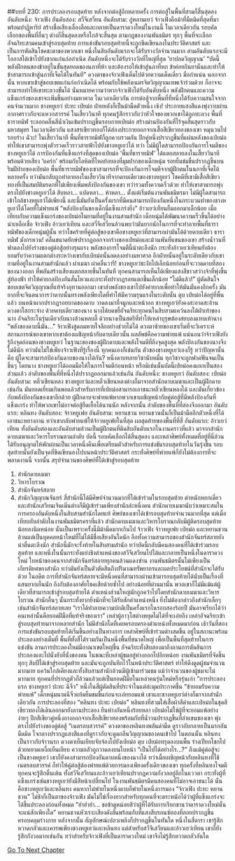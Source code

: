 ##บทที่ 230: การประลองรอบสุดท้าย
หลังจากต่อสู้อีกหลายครั้ง การต่อสู้ในพื้นที่สามก็สิ้นสุดลง
อันดับหนึ่ง: จ้าวเฟิง
อันดับสอง: สวี๋จีเสวี๋ยน
อันดับสาม: กู่หลานเยว่
จ้าวเฟิงคือม้าที่มืดมิดที่สุดที่มาพร้อมปาฏิหาริย์ สร้างชื่อเสียงเลื่องลือและกลายเป็นดาราดวงใหม่ในงานนี้
ในเวลาเดียวกัน
รอบคัดเลือกของพื้นที่อื่นๆ ต่างก็สิ้นสุดลงหรือใกล้จะสิ้นสุด
ตามกฎของงานพันธมิตร ทุกๆ พื้นที่จะเลือกอัจฉริยะสามคนเข้าสู่รอบสุดท้าย
การแข่งขันรอบสุดท้ายนี้จะถูกขีดเขียนลงในประวัติศาสตร์ และเป็นการตัดสินโชคชะตาของพวกเขา
หนึ่งในสิบอันดับแรกจะได้รับรางวัลจำนวนมาก
สามอันดับแรกจะมีโอกาสได้เข้าไปยังซากแก่นก่อกำเนิด
อันดับหนึ่งจะได้รับรางวัลที่ใหญ่ที่สุด ‘ยาปลดวิญญาณ’
“บัดนี้พลังฝึกตนของข้าอยู่ในขั้นสุดยอดของนภาที่ห้า และต้องรอให้เข้าสู่นภาที่หก ข้าค่อยกินยานั่นและทำให้ข้าสามารถเข้าสู่นภาที่เจ็ดได้ในทันที”
ดวงตาของจ้าวเฟิงเต็มไปด้วยความเด็ดเดี่ยว มือกำแน่น
นอกจากนั้น หากเขาเข้าสู่ขอบเขตแก่นก่อกำเนิดได้ พร้อมกับใช้พลังเนตรจิตวิญญาณเทพเจ้าร่วมด้วย ก็อาจจะสามารถทำให้เขาทะลวงขั้นได้
นั่นหมายความว่าหากจ้าวเฟิงได้รับอันดับหนึ่ง พลังฝึกตนและความแข็งแกร่งของเขาจะเพิ่มขึ้นอย่างมหาศาล
ในเวลาเดียวกัน
การต่อสู้จากพื้นที่ที่หนึ่งได้รับความสนใจจากคนจำนวนมาก
ชางหยูเยว่ ปะทะ เป่ยม่อ
ฝ่ายหลังก็เป็นม้ามืดตัวหนึ่ง
เช้ง!
ประกายแสงสีแดงพุ่งวาบผ่านอากาศราวกับจะแหวกสวรรค์
ในเสี้ยววินาที ทุกคนรู้สึกราวกับว่าหัวใจของพวกเขาได้ถูกทะลวง
พื้นที่ธาราทมิฬ
ระลอกคลื่นสีน้ำเงินเข้มปรากฏขึ้นรอบกายเป่ยม่อ สร้างม่านป้องกันที่ไร้จุดสิ้นสุดราวกับมหาสมุทร
ในเวลาเดียวกัน แสงสรเขียวทองก็ได้ส่องประกายออกจากเสื้อสีเขียวทองของเขา หมุนวนไปรอบร่าง
ฉัวะ!
ในเสี้ยววินาที พื้นที่ธาราทมิฬก็ถูกควบรวมกัน ปีกคู่หนึ่งปรากฏขึ้นที่แผ่นหลังของเป่ยม่อ ทำให้เขาสามารถพุ่งตัวรวดเร็วราวสายฟ้าไปยังชางหยูเยว่ได้
ทว่า
ไม่มีผู้ใดสามารถป้องกันการโจมตีของชางหยูเยว่ได้
การป้องกันที่แข็งแกร่งที่สุดของเป่ยม่อ ‘พื้นที่ธาราทมิฬ’ ได้แตกสลายลงในเสี้ยววินาทีพร้อมด้วยเสียง ‘แคร่ก’ พร้อมกับโลหิตที่ไหลย้อยลงที่มุมปากของเด็กหนุ่ม
รอยยิ้มข่มขื่นปรากฏขึ้นบนริมฝีปากของเป่ยม่อ พื้นที่ธาราทมิฬของเขาสามารถที่จะป้องกันการโจมตีจากผู้ฝึกตนในนภาที่เจ็ดได้หลายครั้ง ทว่ามันกลับถูกทำลายลงในเสี้ยววินาทีจากดาบเดียวของชางหยูเยว่
โชคดีที่เขามีเสื้อสีเขียวทองที่เป็นสมบัติมรดกที่ไม่เพียงเพิ่มพลังป้องกันของเขา ทว่ารวมทั้งความเร็วด้วย ทำให้เขาสามารถพุ่งตรงไปยังชางหยูเยว่ได้
สิบหลา... แปดหลา... ห้าหลา...
ตั้งแต่เริ่มต้นงานพันธมิตรมา ไม่มีผู้ใดสามารถเข้าใกล้ชางหยูเยว่ได้เพียงนี้
และนี้มันยังเป็นครั้งแรกที่มีคนสามารถป้องกันหนึ่งในกระบวนท่าของชางหยูเยว่ได้โดยที่ไม่พ่ายแพ้
“พลังป้องกันของเด็กนี่แข็งแกร่งยิ่ง”
อ้าวเยว่เทียนยิ้มออกมาเล็กน้อย
เมื่อเทียบกับความแข็งแกร่งของเป่ยม่อในยามที่อยู่ในงานสามสำนัก เด็กหนุ่มได้พัฒนาความเร็วขึ้นได้อย่างน่าเหลือเชื่อ
จ้าวเฟิง อ้าวเยว่เทียน และสวี๋จีเสวี๋ยนล้วนพบว่ามันยากนักในการที่จะทำลายพื้นที่ธาราทมิฬของเด็กหนุ่มผู้นั้น
ทว่าโชคร้ายที่คู่ต่อสู้ของเขาคือชางหยูเยว่ที่สามารถผ่ามันได้ด้วยดาบเดียว
ธาราทมิฬ มังกรหวน!
คลื่นขนาดยักษ์ปรากฏออกจากร่างของเป่ยม่อและม้วนพันที่แขนของเขา สร้างน้ำวนที่ฟาดลงไปยังร่างของคู่ต่อสู้อย่างรุนแรง
พลังของการโจมตีนี้น่าตะลึงนัก
กระทั่งอ้าวเยว่เทียนยังต้องยอมรับว่าความแตกต่างระหว่างเขากับเป่ยม่อนั้นลดลงอย่างมหาศาล อีกฝ่ายนั้นอยู่ในระดับเดียวกับเขายามที่อยู่ในงานสามสำนักแล้ว
ผ่าเมฆา ผ่าคลื่นวารี!
ชางหยูเยว่ชะงักไปเล็กน้อยก่อนที่จะวาดดาบที่สองของนางออก ที่พลันสร้างเสียงแตกสลายขึ้นในทันที
ทุกคนสามารถเห็นได้เพียงแสงสีขาวสว่างจ้าที่พุ่งขึ้นสู่ท้องฟ้า ทำให้ค่ายกลป้องกันสั่นไหวและกระทั่งปรากฏรอยแตกขึ้นเล็กน้อย
“ไม่ดีแล้ว!”
ผู้ตัดสินใจขอบเขตจิตวิญญาณที่แท้จริงอุทานออกมา เขาส่งพลังของเขาไปยังค่ายกลเพื่อทำให้มันมั่นคงอีกครั้ง
มันยากที่จะจินตนาการว่าดาบนั้นทรงพลังเพียงใดที่ทำให้มีความรุนแรงในระดับนั้น
ตุบ
เป่ยม่อได้อยู่ที่พื้นแล้ว บนหน้าผากปรากฏรอยบาดของดาบ วาดลงมาที่จมูกและหน้าอก
ชางหยูเยว่ยังคงสะอาดสะอ้าน ดวงตาใสกระจ่าง ด้วยดาบเดียวของนาง นางได้บดขยี้อัจฉริยะทุกคนในสิบสามแคว้นลงใต้ฝ่าเท้าของนาง
อัจฉริยะในรุ่นเดียวกับนางล้วนหลบลี้ ด้วยนางเป็นสตรีที่ทำให้เหล่าบุรุษต้องสยบลงแทบเท้านาง
“พลังของดาบนี้มัน...”
จ้าวเฟิงสูดลมหายใจลึกอย่างช่วยไม่ได้
ดวงตาซ้ายของเขาเริ่มที่จะวิเคราะห์สถานการณ์ของเขาหากเขาต้องเผชิญหน้ากับดาบเดียวนั้น
ผลลัพธ์คือความพ่ายแพ้
แน่นอนว่าจ้าวเฟิงยังรู้ถึงจุดอ่อนของชางหยูเยว่ ในฐานะของของผู้ฝึกดาบและพลังโจมตีที่ถึงจุดสูงสุด พลังป้องกันของนางจึงไม่ดีนัก
ทว่ามันไม่ใช่เพียงจ้าวเฟิงที่รู้เรื่องนี้ ทุกคนเองก็เช่นกัน
ตัวของชางหยูเยว่เองก็รู้
ทว่าปัญหานั้นคือ ผู้ใดจะสามารถป้องกันดาบของนางได้กัน?
หนึ่งดาบทลายวิชานับหมื่น
ทุกวิชาจะถูกฟาดฟันจนเป็นชิ้นๆ โดยนาง
ชางหยูเยว่ได้ออมมือให้ในการโจมตีก่อนหน้า หรือมิเช่นนั้นบัดนี้เป่ยม่อคงแยกเป็นสองส่วนแล้ว
ลำดับของพื้นที่ที่หนึ่งได้ปรากฏออกมาแล้วเช่นกัน
อันดับหนึ่ง: ชางหยูเยว่
อันดับสอง: เป่ยม่อ
อันดับสาม: หลิ่วเชียนหลง
ชางหยูเยว่และหลิ่วเชียนหลงต่างก็มาจากสำนักดาบเมฆาและเป็นผู้ฝึกดาบเช่นกัน
มันยอดเยี่ยมเกินพอแล้วสำหรับการที่เป่ยม่อสามารถเอาชนะหลิ่วเชียนหลงได้ และมันเกี่ยวข้องกับพลังป้องกันของเขาอีกด้วย
ผู้ฝึกดาบจะพ่ายแพ้หากพวกเขาเผชิญหน้ากับคู่ต่อสู้ที่มีพลังป้องกันที่แข็งแกร่ง ทำให้พวกเขาไม่อาจต่อสู้ยืดเยื้อได้นานนัก
หลังจากนั้น
ลำดับของพื้นที่ที่สองจึงออกมา
อันดับแรก: หลินทง
อันดับสอง: จ้าวหยูเฟย
อันดับสาม: หยานชวน
หยานชวนนั้นก็เป็นม้ามืดอีกตัวหนึ่งที่ได้เอาชนะหยางกาน ทว่าเขากลับพ่ายแพ้ให้จ้าวหยูเฟยในที่สุด
ผลสุดท้ายของพื้นที่ที่สี่
อันดับแรก: อ้าวเยว่เทียน
ทั้งอันดับสองและอันดับสามล้วนเป็นผู้ฝึกตนที่ติดสิบอันดับแรกในงานคราวที่แล้ว มาจากสำนักดาบเมฆาและวิหารโบราณตามลำดับ
บัดนี้
รอบคัดเลือกได้สิ้นสุดลง
และเหล่าศิษย์ทั้งหมดที่อยู่ที่นี่ล้วนได้รับอนุญาตให้พักผ่อนเป็นเวลาหนึ่งคืนเพื่อเตรียมตัวสำหรับการแข่งขันรอบสุดท้ายในวันรุ่งขึ้น
รอบสุดท้ายนั้นยังเป็นจุดที่ขีดเขียนลงไปบนหน้าประวัติศาสตร์ กระทั่งศิษย์ที่พ่ายแพ้ก็ยังไม่ต้องการที่จะพลาดงานนี้
จากนั้น
สรุปจำนวนของศิษย์ที่ได้เข้าสู่รอบสุดท้าย
1. สำนักดาบเมฆา
2. วิหารโบราณ
3. สำนักจันทร์สลาย
4. สำนักวิญญาณจันทร์
สี่สำนักนี้ได้มีศิษย์จำนวนมากที่ได้เข้าร่วมในรอบสุดท้าย
ตำหนักหยกเดี่ยวและสำนักเสวียนเจินเมิ่นต่างก็มีผู้เข้าร่วมเพียงสำนักล่ะหนึ่งคน
สำนักดาบเมฆานับว่าเหมาะสมในการครองอันดับหนึ่งในสิบสามสำนักโดยแท้ ศิษย์ของเขาได้เข้ารอบสุดท้ายจำนวนมากที่สุด
แต่เมื่อเทียบกับลำดับในงานพันธมิตรคราที่แล้ว สำนักดาบเมฆาและวิหารโบราณกลับมีผู้ติดรอบสุดท้ายน้อยลงนิดหน่อย
นั่นเป็นเพราะครั้งนี้มีม้ามืดมากเกินไป
จ้าวเฟิง จ้าวหยูเฟย เป่ยม่อ และหยานชวน ล้วนแต่เป็นบุคคลหน้าใหม่ที่ไม่ได้มีชื่อเสียงอันใดนัก
อีกทั้งความสามารถของสำนักจันทร์สลายยังน่าตื่นตะลึงนัก
สำนักนี้มักจะรั้งท้ายในสิบสามสำนัก ทว่าบัดนี้กลับมีคนสองคนที่ได้เข้าร่วมรอบสุดท้าย
และหนึ่งในนั้นกระทั่งแย่งชิงตำแหน่งของสวีจึเสวียนไปได้และกลายเป็นหนึ่งในดาราดวงใหม่
ใบหน้าของคนจากสำนักจันทร์สลายทุกคนล้วนแดงซ่าน
งานพันธมิตรนั้นไม่เพียงเป็นเกียรติยศของสำนัก ทว่ามันยังเป็นตัวตัดสินถึงปริมาณทรัพยากรและผลประโยชน์ที่สำนักจะได้รับด้วย
ในอดีต การที่สำนักจันทร์สลายจะมีหนึ่งคนที่สามารถผ่านเข้ามารอบสุดท้ายได้นับเป็นเรื่องที่แสนยากเย็นนัก ถึงกับต้องอาศัยโชคเสียด้วยซ้ำไป
อย่างน้อยที่ผ่านมานั้น พวกเขาก็ไม่มีแม้แต่ผู้เดียวที่สามารถเข้าสู่รอบสุดท้ายได้
ตำแหน่งส่วนใหญ่มักถูกคว้าไปโดยสำนักดาบเมฆาและวิหารโบราณ สำนักอื่นๆ นั้นกระทั่งยากยิ่งนักที่จะได้รับสักตำแหน่งหนึ่ง ยิ่งไม่ต้องกล่าวถึงสำนักเล็กๆ เช่นสำนักจันทร์สลายเลย
“เราได้ทำลายความปกติเป็นครั้งแรกในรอบสองร้อยปี มันอาจเรียกได้ว่าคนเหล่านั้นคือยอดฝีมือที่แท้จริงของเรา”
เหล่าผู้อาวุโสต่างหยุดไม่ได้ที่จะเอ่ยถึง
เหล่าอัจฉริยะเข้าสู่รอบสุดท้ายมาจากหลายสำนัก ไม่มีสำนักใดที่เคยครอบครองตำแหน่งทั้งหมดมาก่อน
เช้าวันที่สอง
การแข่งขันรอบสุดท้ายได้เริ่มขึ้นอย่างเป็นทางการ
เหล่าศิษย์ที่เข้าร่วมต่างสดชื่น อยู่ในสถานะพร้อมประลองอย่างเต็มที่
พื้นที่ทั้งสี่ได้รวมกันเป็นหนึ่งพื้นที่ขนาดใหญ่ เพื่อเป็นพื้นที่สุดท้ายในการแข่งขัน
ลานการประลองใหม่มีอาณาเขตใหญ่ขึ้น
อัจฉริยะทั้งสิบสองมาถึงลานการตัดสินการประลองและไปนั่งยังที่นั่งของตน
ในขณะที่เหล่าผู้ชมอยู่ห่างออกไปอีกหน่อย
งานพันธมิตรที่จัดขึ้นทุกๆ สิบปีได้เข้าสู่รอบสุดท้าย และมันจะถูกบันทึกไว้ในหน้าประวัติศาสตร์ ทำให้ดึงดูดผู้ชมจำนวนมากมาย
แคว้นใกล้เคียงและทั้งสิบสามสำนักล้วนมีผู้เข้ามาร่วมชม
แม้ว่าจำนวนของผู้ชมจะไม่มากมาย ทุกคนที่ปรากฏตัวก็ล้วนแล้วแต่เป็นยอดฝีมือในเหล่าคนรุ่นใหม่หรือรุ่นเก่า
“การประลองแรก ชางหยูเยว่ ปะทะ ฉีจิ่ว”
หนึ่งในสี่ผู้ตัดสินที่ประจำในแต่ล่ะมุมประกาศขึ้น
“ข้ายอมรับความพ่ายแพ้”
เด็กหนุ่มนามฉีจิ่วแย้มยิ้มขมขื่นก่อนจะเอ่ยยอมแพ้ เขาและชางหยูเยว่ต่างก็มาจากสำนักเดียวกัน
การประลองที่สอง
“หลินทง ปะทะ เป่ยม่อ”
หลินทงที่สวมใส่เสื้อผ้าสีดำและเป่ยม่อในชุดสีเขียวทองได้เดินออกมายังลานประลอง ยืนห่างกันหนึ่งร้อยหลา
เป่ยม่อไม่ใช่ผู้ที่จะยอมแพ้อย่างง่ายๆ ปีกสีเขียวคู่หนึ่งกางออกจากเสื้อสีเขียวทองพร้อมกับที่น้ำวนปรากฏขึ้นที่ลำแขนของเขา พุ่งตรงไปยังร่างของคู่ต่อสู้
“เนตรลบสวรรค์”
ดวงตาของหลินทงพลันดำมืด ดูราวกับกลายเป็นนรกอันมืดมิด ใจกลางปรากฏแสงสีแดงที่ดูราวกับจะดูดกลืนวิญญาณของคนเข้าไป
ในตอนนั้น หลินทงเป็นราวกับจ้าวนรก ดวงตาเย็นเยียบจับจ้องไปยังเป่ยม่อ
ตุบ
เป่ยม่อทรุดลงบนพื้น ร่างเปียกโชกไปด้วยหยาดเหงื่อเย็นเยียบ ความกลัวถูกวาดลงบนใบหน้า “เป็นไปได้อย่างไร...?”
ถึงแม้คู่ต่อสู้จะเป็นชางหยูเยว่ เขาก็ยังคงสามารถป้องกันดาบหนึ่งของนางได้
ทว่าเมื่อเผชิญหน้ากับหลินทงที่ใช้เนตรลบสวรรค์ ก็ทำให้คู่ต่อสู้ต้องพ่ายแพ้ด้วยการมองเพียงครั้งเดียวของเขา
ทุกครั้งที่หลินทงโจมตี ทุกคนจะรู้สึกตื่นเต้น
ทั้งสวีจึเสวียนและอ้าวเยว่เทียนปรากฏความกังวลอยู่ลึกในแววตา
กระทั่งผู้ที่แข็งแกร่งเช่นชางหยูเยว่ยังมีสีหน้าเปลี่ยนไป
ในงานพันธมิตรมีคนสองคนที่ไม่อาจเอาชนะได้ นั่นคือชางหยูเยว่และหลินทง คนหากไม่พ่ายในหนึ่งดาบก็พ่ายในหนึ่งการมอง
“จ้าวเฟิง ปะทะ หยานชวน”
ไม่ช้าก็เป็นตาของจ้าวเฟิง
มันไม่ใช่เรื่องยากสำหรับทุกคนที่จะตระหนักได้ว่าผู้ที่แข็งแกร่งจะได้ขึ้นประลองก่อนทั้งหมด
“ฮ่าฮ่าฮ่า... ขอข้าดูหน่อยสิว่าผู้ที่ได้รับการเรียกขานว่าดาราดวงใหม่นั้นจะแน่สักเพียงใด”
หยานชวนหัวเราะเสียงดังลั่นพร้อมกับที่แสงสีบรอนซ์ทองที่ลอยปรากฏขึ้นครอบคลุมร่างกาย หลังจากนั้น สัญลักษณ์เปลวเพลิงก็ปรากฏขึ้นในทันใด
หนึ่งในสี่ดารา เขารู้สึกหวาดกลัวและเคารพเพียงชางหยูเยว่และหลินทง แต่สำหรับสวีจึเสวียนและอ้าวเยว่เทียน เขาก็ยังรู้สึกกังวลมากเช่นกัน
ทว่าสำหรับจ้าวเฟิงที่เป็นดาราดวงใหม่ เขาจึงไม่รู้สึกหวาดกลัวอันใด


[Go To Next Chapter]( ./10.md)